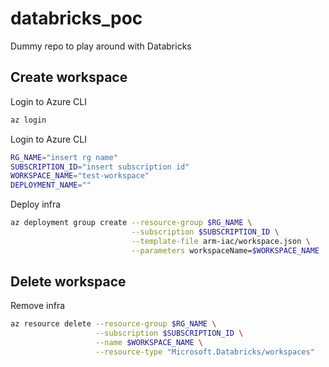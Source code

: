 # databricks_poc
Dummy repo to play around with Databricks

## Create workspace

Login to Azure CLI

```bash
az login
```

Login to Azure CLI

```bash
RG_NAME="insert rg name"
SUBSCRIPTION_ID="insert subscription id"
WORKSPACE_NAME="test-workspace"
DEPLOYMENT_NAME=""
```

Deploy infra

```bash
az deployment group create --resource-group $RG_NAME \
                           --subscription $SUBSCRIPTION_ID \
                           --template-file arm-iac/workspace.json \
                           --parameters workspaceName=$WORKSPACE_NAME
``` 


## Delete workspace

Remove infra

```bash
az resource delete --resource-group $RG_NAME \
                   --subscription $SUBSCRIPTION_ID \
                   --name $WORKSPACE_NAME \
                   --resource-type "Microsoft.Databricks/workspaces"
``` 